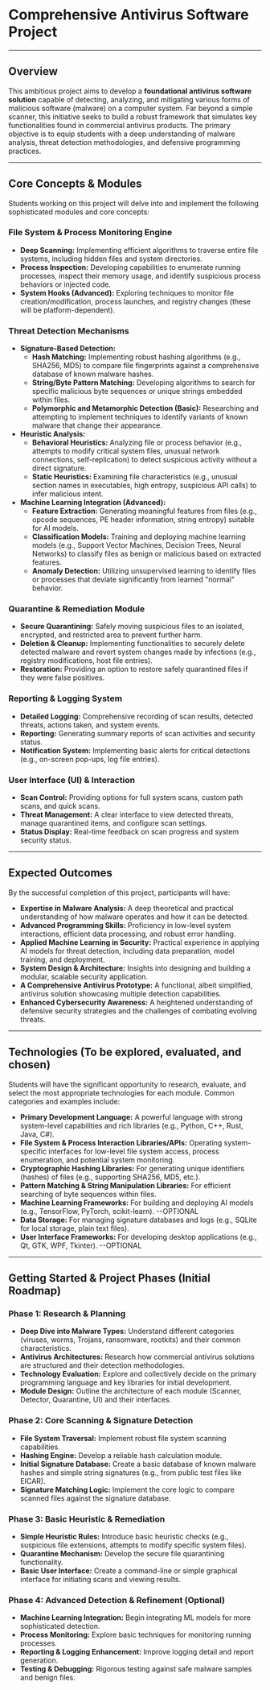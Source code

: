 # Comprehensive Antivirus Software Project

---

## Overview

This ambitious project aims to develop a **foundational antivirus software solution** capable of detecting, analyzing, and mitigating various forms of malicious software (malware) on a computer system. Far beyond a simple scanner, this initiative seeks to build a robust framework that simulates key functionalities found in commercial antivirus products. The primary objective is to equip students with a deep understanding of malware analysis, threat detection methodologies, and defensive programming practices.


---

## Core Concepts & Modules

Students working on this project will delve into and implement the following sophisticated modules and core concepts:

### File System & Process Monitoring Engine

* **Deep Scanning:** Implementing efficient algorithms to traverse entire file systems, including hidden files and system directories.
* **Process Inspection:** Developing capabilities to enumerate running processes, inspect their memory usage, and identify suspicious process behaviors or injected code.
* **System Hooks (Advanced):** Exploring techniques to monitor file creation/modification, process launches, and registry changes (these will be platform-dependent).

### Threat Detection Mechanisms

* **Signature-Based Detection:**
    * **Hash Matching:** Implementing robust hashing algorithms (e.g., SHA256, MD5) to compare file fingerprints against a comprehensive database of known malware hashes.
    * **String/Byte Pattern Matching:** Developing algorithms to search for specific malicious byte sequences or unique strings embedded within files.
    * **Polymorphic and Metamorphic Detection (Basic):** Researching and attempting to implement techniques to identify variants of known malware that change their appearance.
* **Heuristic Analysis:**
    * **Behavioral Heuristics:** Analyzing file or process behavior (e.g., attempts to modify critical system files, unusual network connections, self-replication) to detect suspicious activity without a direct signature.
    * **Static Heuristics:** Examining file characteristics (e.g., unusual section names in executables, high entropy, suspicious API calls) to infer malicious intent.
* **Machine Learning Integration (Advanced):**
    * **Feature Extraction:** Generating meaningful features from files (e.g., opcode sequences, PE header information, string entropy) suitable for AI models.
    * **Classification Models:** Training and deploying machine learning models (e.g., Support Vector Machines, Decision Trees, Neural Networks) to classify files as benign or malicious based on extracted features.
    * **Anomaly Detection:** Utilizing unsupervised learning to identify files or processes that deviate significantly from learned "normal" behavior.

### Quarantine & Remediation Module

* **Secure Quarantining:** Safely moving suspicious files to an isolated, encrypted, and restricted area to prevent further harm.
* **Deletion & Cleanup:** Implementing functionalities to securely delete detected malware and revert system changes made by infections (e.g., registry modifications, host file entries).
* **Restoration:** Providing an option to restore safely quarantined files if they were false positives.

### Reporting & Logging System

* **Detailed Logging:** Comprehensive recording of scan results, detected threats, actions taken, and system events.
* **Reporting:** Generating summary reports of scan activities and security status.
* **Notification System:** Implementing basic alerts for critical detections (e.g., on-screen pop-ups, log file entries).

### User Interface (UI) & Interaction

* **Scan Control:** Providing options for full system scans, custom path scans, and quick scans.
* **Threat Management:** A clear interface to view detected threats, manage quarantined items, and configure scan settings.
* **Status Display:** Real-time feedback on scan progress and system security status.

---

## Expected Outcomes

By the successful completion of this project, participants will have:

* **Expertise in Malware Analysis:** A deep theoretical and practical understanding of how malware operates and how it can be detected.
* **Advanced Programming Skills:** Proficiency in low-level system interactions, efficient data processing, and robust error handling.
* **Applied Machine Learning in Security:** Practical experience in applying AI models for threat detection, including data preparation, model training, and deployment.
* **System Design & Architecture:** Insights into designing and building a modular, scalable security application.
* **A Comprehensive Antivirus Prototype:** A functional, albeit simplified, antivirus solution showcasing multiple detection capabilities.
* **Enhanced Cybersecurity Awareness:** A heightened understanding of defensive security strategies and the challenges of combating evolving threats.

---

## Technologies (To be explored, evaluated, and chosen)

Students will have the significant opportunity to research, evaluate, and select the most appropriate technologies for each module. Common categories and examples include:

* **Primary Development Language:** A powerful language with strong system-level capabilities and rich libraries (e.g., Python, C++, Rust, Java, C#).
* **File System & Process Interaction Libraries/APIs:** Operating system-specific interfaces for low-level file system access, process enumeration, and potential system monitoring.
* **Cryptographic Hashing Libraries:** For generating unique identifiers (hashes) of files (e.g., supporting SHA256, MD5, etc.).
* **Pattern Matching & String Manipulation Libraries:** For efficient searching of byte sequences within files.
* **Machine Learning Frameworks:** For building and deploying AI models (e.g., TensorFlow, PyTorch, scikit-learn).   --OPTIONAL
* **Data Storage:** For managing signature databases and logs (e.g., SQLite for local storage, plain text files).
* **User Interface Frameworks:** For developing desktop applications (e.g., Qt, GTK, WPF, Tkinter).   --OPTIONAL

---

## Getting Started & Project Phases (Initial Roadmap)

### Phase 1: Research & Planning

* **Deep Dive into Malware Types:** Understand different categories (viruses, worms, Trojans, ransomware, rootkits) and their common characteristics.
* **Antivirus Architectures:** Research how commercial antivirus solutions are structured and their detection methodologies.
* **Technology Evaluation:** Explore and collectively decide on the primary programming language and key libraries for initial development.
* **Module Design:** Outline the architecture of each module (Scanner, Detector, Quarantine, UI) and their interfaces.

### Phase 2: Core Scanning & Signature Detection

* **File System Traversal:** Implement robust file system scanning capabilities.
* **Hashing Engine:** Develop a reliable hash calculation module.
* **Initial Signature Database:** Create a basic database of known malware hashes and simple string signatures (e.g., from public test files like EICAR).
* **Signature Matching Logic:** Implement the core logic to compare scanned files against the signature database.

### Phase 3: Basic Heuristic & Remediation

* **Simple Heuristic Rules:** Introduce basic heuristic checks (e.g., suspicious file extensions, attempts to modify specific system files).
* **Quarantine Mechanism:** Develop the secure file quarantining functionality.
* **Basic User Interface:** Create a command-line or simple graphical interface for initiating scans and viewing results.

### Phase 4: Advanced Detection & Refinement (Optional)

* **Machine Learning Integration:** Begin integrating ML models for more sophisticated detection.
* **Process Monitoring:** Explore basic techniques for monitoring running processes.
* **Reporting & Logging Enhancement:** Improve logging detail and report generation.
* **Testing & Debugging:** Rigorous testing against safe malware samples and benign files.

